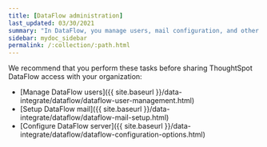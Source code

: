 ```yaml
---
title: [DataFlow administration]
last_updated: 03/30/2021
summary: "In DataFlow, you manage users, mail configuration, and other server options separately from the core ThoughtSpot cluster configuration."
sidebar: mydoc_sidebar
permalink: /:collection/:path.html
---
```

We recommend that you perform these tasks before sharing ThoughtSpot DataFlow access with your organization:

- [Manage DataFlow users]({{ site.baseurl }}/data-integrate/dataflow/dataflow-user-management.html)
- [Setup DataFlow mail]({{ site.baseurl }}/data-integrate/dataflow/dataflow-mail-setup.html)
- [Configure DataFlow server]({{ site.baseurl }}/data-integrate/dataflow/dataflow-configuration-options.html)
